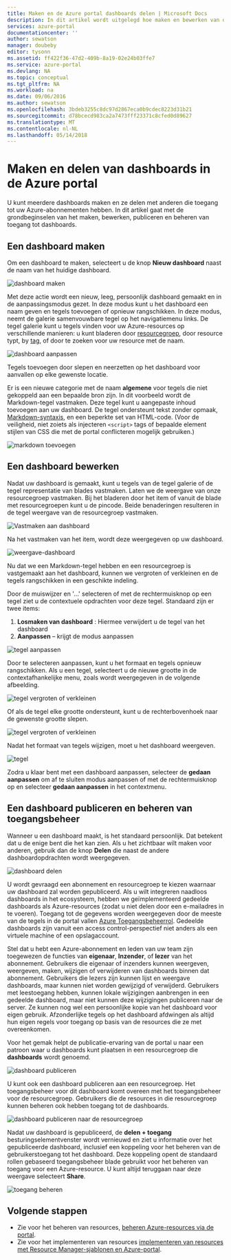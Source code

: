 ```yaml
---
title: Maken en de Azure portal dashboards delen | Microsoft Docs
description: In dit artikel wordt uitgelegd hoe maken en bewerken van dashboards in de Azure portal.
services: azure-portal
documentationcenter: ''
author: sewatson
manager: doubeby
editor: tysonn
ms.assetid: ff422f36-47d2-409b-8a19-02e24b03ffe7
ms.service: azure-portal
ms.devlang: NA
ms.topic: conceptual
ms.tgt_pltfrm: NA
ms.workload: na
ms.date: 09/06/2016
ms.author: sewatson
ms.openlocfilehash: 3bdeb3255c8dc97d2867eca0b9cdec8223d31b21
ms.sourcegitcommit: d78bcecd983ca2a7473fff23371c8cfed0d89627
ms.translationtype: MT
ms.contentlocale: nl-NL
ms.lasthandoff: 05/14/2018
---
```

# <a name="create-and-share-dashboards-in-the-azure-portal"></a>Maken en delen van dashboards in de Azure portal
U kunt meerdere dashboards maken en ze delen met anderen die toegang tot uw Azure-abonnementen hebben.  In dit artikel gaat met de grondbeginselen van het maken, bewerken, publiceren en beheren van toegang tot dashboards.

## <a name="create-a-dashboard"></a>Een dashboard maken
Om een dashboard te maken, selecteert u de knop **Nieuw dashboard** naast de naam van het huidige dashboard.  

![dashboard maken](./media/azure-portal-dashboards/new-dashboard.png)

Met deze actie wordt een nieuw, leeg, persoonlijk dashboard gemaakt en in de aanpassingsmodus gezet. In deze modus kunt u het dashboard een naam geven en tegels toevoegen of opnieuw rangschikken.  In deze modus, neemt de galerie samenvouwbare tegel op het navigatiemenu links.  De tegel galerie kunt u tegels vinden voor uw Azure-resources op verschillende manieren: u kunt bladeren door [resourcegroep](../azure-resource-manager/resource-group-overview.md#resource-groups), door resource typt, by [tag](../azure-resource-manager/resource-group-using-tags.md), of door te zoeken voor uw resource met de naam.  

![dashboard aanpassen](./media/azure-portal-dashboards/customize-dashboard.png)

Tegels toevoegen door slepen en neerzetten op het dashboard voor aanvallen op elke gewenste locatie.

Er is een nieuwe categorie met de naam **algemene** voor tegels die niet gekoppeld aan een bepaalde bron zijn.  In dit voorbeeld wordt de Markdown-tegel vastmaken.  Deze tegel kunt u aangepaste inhoud toevoegen aan uw dashboard.  De tegel ondersteunt tekst zonder opmaak, [Markdown-syntaxis](https://daringfireball.net/projects/markdown/syntax), en een beperkte set van HTML-code.  (Voor de veiligheid, niet zoiets als injecteren `<script>` tags of bepaalde element stijlen van CSS die met de portal conflicteren mogelijk gebruiken.) 

![markdown toevoegen](./media/azure-portal-dashboards/add-markdown.png)

## <a name="edit-a-dashboard"></a>Een dashboard bewerken
Nadat uw dashboard is gemaakt, kunt u tegels van de tegel galerie of de tegel representatie van blades vastmaken. Laten we de weergave van onze resourcegroep vastmaken. Bij het bladeren door het item of vanuit de blade met resourcegroepen kunt u de pincode. Beide benaderingen resulteren in de tegel weergave van de resourcegroep vastmaken.

![Vastmaken aan dashboard](./media/azure-portal-dashboards/pin-to-dashboard.png)

Na het vastmaken van het item, wordt deze weergegeven op uw dashboard.

![weergave-dashboard](./media/azure-portal-dashboards/view-dashboard.png)

Nu dat we een Markdown-tegel hebben en een resourcegroep is vastgemaakt aan het dashboard, kunnen we vergroten of verkleinen en de tegels rangschikken in een geschikte indeling.

Door de muiswijzer en '...' selecteren of met de rechtermuisknop op een tegel ziet u de contextuele opdrachten voor deze tegel. Standaard zijn er twee items:

1. **Losmaken van dashboard** : Hiermee verwijdert u de tegel van het dashboard
2. **Aanpassen** – krijgt de modus aanpassen

![tegel aanpassen](./media/azure-portal-dashboards/customize-tile.png)

Door te selecteren aanpassen, kunt u het formaat en tegels opnieuw rangschikken. Als u een tegel, selecteert u de nieuwe grootte in de contextafhankelijke menu, zoals wordt weergegeven in de volgende afbeelding.

![tegel vergroten of verkleinen](./media/azure-portal-dashboards/resize-tile.png)

Of als de tegel elke grootte ondersteunt, kunt u de rechterbovenhoek naar de gewenste grootte slepen.

![tegel vergroten of verkleinen](./media/azure-portal-dashboards/resize-corner.png)

Nadat het formaat van tegels wijzigen, moet u het dashboard weergeven.

![tegel](./media/azure-portal-dashboards/view-tile.png)

Zodra u klaar bent met een dashboard aanpassen, selecteer de **gedaan aanpassen** om af te sluiten modus aanpassen of met de rechtermuisknop op en selecteer **gedaan aanpassen** in het contextmenu.

## <a name="publish-a-dashboard-and-manage-access-control"></a>Een dashboard publiceren en beheren van toegangsbeheer
Wanneer u een dashboard maakt, is het standaard persoonlijk. Dat betekent dat u de enige bent die het kan zien.  Als u het zichtbaar wilt maken voor anderen, gebruik dan de knop **Delen** die naast de andere dashboardopdrachten wordt weergegeven.

![dashboard delen](./media/azure-portal-dashboards/share-dashboard.png)

U wordt gevraagd een abonnement en resourcegroep te kiezen waarnaar uw dashboard zal worden gepubliceerd. Als u wilt integreren naadloos dashboards in het ecosysteem, hebben we geïmplementeerd gedeelde dashboards als Azure-resources (zodat u niet delen door een e-mailadres in te voeren).  Toegang tot de gegevens worden weergegeven door de meeste van de tegels in de portal vallen [Azure Toegangsbeheerrol](../role-based-access-control/role-assignments-portal.md). Gedeelde dashboards zijn vanuit een access control-perspectief niet anders als een virtuele machine of een opslagaccount.  

Stel dat u hebt een Azure-abonnement en leden van uw team zijn toegewezen de functies van **eigenaar**, **Inzender**, of **lezer** van het abonnement.  Gebruikers die eigenaar of inzenders kunnen weergeven, weergeven, maken, wijzigen of verwijderen van dashboards binnen dat abonnement.  Gebruikers die lezers zijn kunnen lijst en weergave dashboards, maar kunnen niet worden gewijzigd of verwijderd.  Gebruikers met leestoegang hebben, kunnen lokale wijzigingen aanbrengen in een gedeelde dashboard, maar niet kunnen deze wijzigingen publiceren naar de server.  Ze kunnen nog wel een persoonlijke kopie van het dashboard voor eigen gebruik.  Afzonderlijke tegels op het dashboard afdwingen als altijd hun eigen regels voor toegang op basis van de resources die ze met overeenkomen.  

Voor het gemak helpt de publicatie-ervaring van de portal u naar een patroon waar u dashboards kunt plaatsen in een resourcegroep die **dashboards** wordt genoemd.  

![dashboard publiceren](./media/azure-portal-dashboards/publish-dashboard.png)

U kunt ook een dashboard publiceren aan een resourcegroep.  Het toegangsbeheer voor dit dashboard komt overeen met het toegangsbeheer voor de resourcegroep.  Gebruikers die de resources in die resourcegroep kunnen beheren ook hebben toegang tot de dashboards.

![dashboard publiceren naar de resourcegroep](./media/azure-portal-dashboards/publish-to-resource-group.png)

Nadat uw dashboard is gepubliceerd, de **delen + toegang** besturingselementvenster wordt vernieuwd en ziet u informatie over het gepubliceerde dashboard, inclusief een koppeling voor het beheren van de gebruikerstoegang tot het dashboard.  Deze koppeling opent de standaard rollen gebaseerd toegangsbeheer blade gebruikt voor het beheren van toegang voor een Azure-resource.  U kunt altijd teruggaan naar deze weergave selecteert **Share**.

![toegang beheren](./media/azure-portal-dashboards/manage-access.png)

## <a name="next-steps"></a>Volgende stappen
* Zie voor het beheren van resources, [beheren Azure-resources via de portal](../azure-resource-manager/resource-group-portal.md).
* Zie voor het implementeren van resources [implementeren van resources met Resource Manager-sjablonen en Azure-portal](../azure-resource-manager/resource-group-template-deploy-portal.md).

